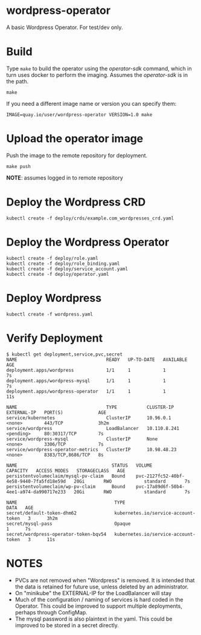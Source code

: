 # wordpress-operator
A basic Wordpress Operator. For test/dev only.

# Build

Type `make` to build the operator using the *operator-sdk* command, which in turn uses docker to perform the imaging. Assumes the *operator-sdk* is in the path.

```
make
```

If you need a different image name or version you can specify them:

```
IMAGE=quay.io/user/wordpress-operator VERSION=1.0 make
```

# Upload the operator image

Push the image to the remote repository for deployment.

```
make push
```

**NOTE**: assumes logged in to remote repository

# Deploy the Wordpress CRD

```
kubectl create -f deploy/crds/example.com_wordpresses_crd.yaml
```

# Deploy the Wordpress Operator

```
kubectl create -f deploy/role.yaml
kubectl create -f deploy/role_binding.yaml
kubectl create -f deploy/service_account.yaml
kubectl create -f deploy/operator.yaml
```

# Deploy Wordpress

```
kubectl create -f wordpress.yaml
```

# Verify Deployment

```
$ kubectl get deployment,service,pvc,secret
NAME                                 READY   UP-TO-DATE   AVAILABLE   AGE
deployment.apps/wordpress            1/1     1            1           7s
deployment.apps/wordpress-mysql      1/1     1            1           7s
deployment.apps/wordpress-operator   1/1     1            1           11s

NAME                                 TYPE           CLUSTER-IP     EXTERNAL-IP   PORT(S)             AGE
service/kubernetes                   ClusterIP      10.96.0.1      <none>        443/TCP             3h2m
service/wordpress                    LoadBalancer   10.110.8.241   <pending>     80:30317/TCP        7s
service/wordpress-mysql              ClusterIP      None           <none>        3306/TCP            7s
service/wordpress-operator-metrics   ClusterIP      10.98.48.23    <none>        8383/TCP,8686/TCP   8s

NAME                                   STATUS   VOLUME                                     CAPACITY   ACCESS MODES   STORAGECLASS   AGE
persistentvolumeclaim/mysql-pv-claim   Bound    pvc-2127fc52-40bf-4e58-9440-7fa5fd18e59d   20Gi       RWO            standard       7s
persistentvolumeclaim/wp-pv-claim      Bound    pvc-17a89d6f-50b4-4ee1-a974-da990717e233   20Gi       RWO            standard       7s

NAME                                    TYPE                                  DATA   AGE
secret/default-token-dhm62              kubernetes.io/service-account-token   3      3h2m
secret/mysql-pass                       Opaque                                1      7s
secret/wordpress-operator-token-bqv54   kubernetes.io/service-account-token   3      11s
```

# NOTES

* PVCs are not removed when "Wordpress" is removed. It is intended that the data is retained for future use, unless deleted by an administrator.
* On "minikube" the EXTERNAL-IP for the LoadBalancer will stay **<pending>**
* Much of the configuration / naming of services is hard coded in the Operator. This could be improved to support multiple deployments, perhaps through ConfigMap.
* The mysql password is also plaintext in the yaml. This could be improved to be stored in a secret directly.

